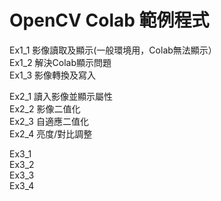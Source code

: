 # OpenCV Colab 範例程式

Ex1_1 影像讀取及顯示(一般環境用，Colab無法顯示）  
Ex1_2 解決Colab顯示問題  
Ex1_3 影像轉換及寫入  

Ex2_1 讀入影像並顯示屬性  
Ex2_2 影像二值化  
Ex2_3 自適應二值化  
Ex2_4 亮度/對比調整  

Ex3_1  
Ex3_2  
Ex3_3  
Ex3_4  
